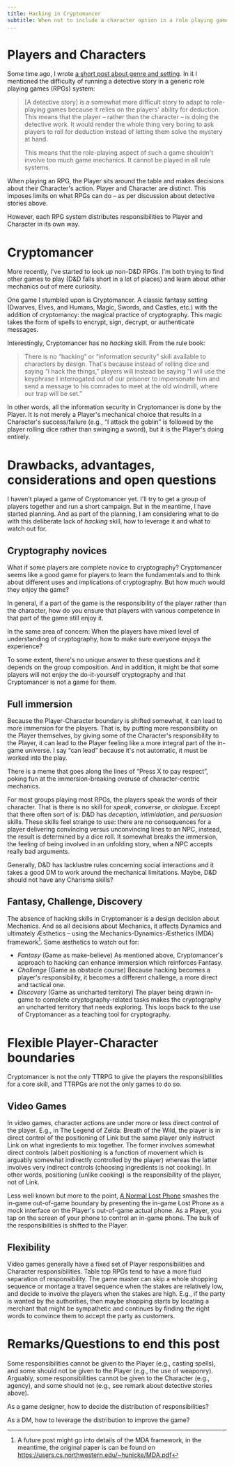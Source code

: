 ```yaml
---
title: Hacking in Cryptomancer
subtitle: When not to include a character option in a role playing game
...
```


# Players and Characters

Some time ago, I wrote [a short post about genre and setting](/misc/genre-and-setting.html). In it I mentioned the difficulty of running a detective story in a generic role playing games (RPGs) system:


> [A detective story] is a somewhat more difficult story to adapt to role-playing games because it relies on the players' ability for deduction.
> This means that the player – rather than the character – is doing the detective work.
> It would render the whole thing very boring to ask players to roll for deduction instead of letting them solve the mystery at hand.
> 
> This means that the role-playing aspect of such a game shouldn't involve too much game mechanics.
> It cannot be played in all rule systems.

When playing an RPG, the Player sits around the table and makes decisions about their Character's action. Player and Character are distinct. This imposes limits on what RPGs can do – as per discussion about detective stories above.

However, each RPG system distributes responsibilities to Player and Character in its own way.


# Cryptomancer

More recently, I've started to look up non-D&D RPGs. I'm both trying to find other games to play (D&D falls short in a lot of places) and learn about other mechanics out of mere curiosity.

One game I stumbled upon is Cryptomancer. A classic fantasy setting (Dwarves, Elves, and Humans, Magic, Swords, and Castles, etc.) with the addition of cryptomancy: the magical practice of cryptography. This magic takes the form of spells to encrypt, sign, decrypt, or authenticate messages.

Interestingly, Cryptomancer has no *hacking* skill. From the rule book:

> There is no “hacking” or “information security” skill available to characters by design. That's because instead of rolling dice and saying “I hack the things,” players will instead be saying “I will use the keyphrase I interrogated out of our prisoner to impersonate him and send a message to his comrades to meet at the old windmill, where our trap will be set.”

In other words, all the information security in Cryptomancer is done by the Player. It is not merely a Player's mechanical choice that results in a Character's success/failure (e.g., “I attack the goblin” is followed by the player rolling dice rather than swinging a sword), but it is the Player's doing entirely.


# Drawbacks, advantages, considerations and open questions

I haven't played a game of Cryptomancer yet. I'll try to get a group of players together and run a short campaign. But in the meantime, I have started planning. And as part of the planning, I am considering what to do with this deliberate lack of *hacking* skill, how to leverage it and what to watch out for.


## Cryptography novices

What if some players are complete novice to cryptography? Cryptomancer seems like a good game for players to learn the fundamentals and to think about different uses and implications of cryptography. But how much would they enjoy the game?

In general, if a part of the game is the responsibility of the player rather than the character, how do you ensure that players with various competence in that part of the game still enjoy it.

In the same area of concern: When the players have mixed level of understanding of cryptography, how to make sure everyone enjoys the experience?

To some extent, there's no unique answer to these questions and it depends on the group composition. And in addition, it might be that some players will not enjoy the do-it-yourself cryptography and that Cryptomancer is not a game for them.


## Full immersion

Because the Player-Character boundary is shifted somewhat, it can lead to more immersion for the players. That is, by putting more responsibility on the Player themselves, by giving some of the Character's responsibility to the Player, it can lead to the Player feeling like a more integral part of the in-game universe. I say “can lead” because it's not automatic, it must be worked into the play.

There is a meme that goes along the lines of “Press X to pay respect”, poking fun at the immersion-breaking overuse of character-centric mechanics.

For most groups playing most RPGs, the players speak the words of their character. That is there is no skill for *speak*, *converse*, or *dialogue*. Except that there often sort of is: D&D has *deception*, *intimidation*, and *persuasion* skills. These skills feel strange to use: there are no consequences for a player delivering convincing versus unconvincing lines to an NPC, instead, the result is determined by a dice roll. It somewhat breaks the immersion, the feeling of being involved in an unfolding story, when a NPC accepts really bad arguments.

Generally, D&D has lacklustre rules concerning social interactions and it takes a good DM to work around the mechanical limitations. Maybe, D&D should not have any Charisma skills?


## Fantasy, Challenge, Discovery

The absence of hacking skills in Cryptomancer is a design decision about Mechanics. And as all decisions about Mechanics, it affects Dynamics and ultimately Æsthetics – using the Mechanics-Dynamics-Æsthetics (MDA) framework[^mda]. Some æsthetics to watch out for:

- *Fantasy* (Game as make-believe) As mentioned above, Cryptomancer's approach to hacking can enhance immersion which reinforces Fantasy.
- *Challenge* (Game as obstacle course) Because hacking becomes a player's responsibility, it becomes a different challenge, a more direct and tactical one.
- *Discovery* (Game as uncharted territory) The player being drawn in-game to complete cryptography-related tasks makes the cryptography an uncharted territory that needs exploring. This loops back to the use of Cryptomancer as a teaching tool for cryptography.

[^mda]: A future post might go into details of the MDA framework, in the meantime, the original paper is can be found on https://users.cs.northwestern.edu/~hunicke/MDA.pdf


# Flexible Player-Character boundaries

Cryptomancer is not the only TTRPG to give the players the responsibilities for a core skill, and TTRPGs are not the only games to do so.

## Video Games

In video games, character actions are under more or less direct control of the player. E.g., in The Legend of Zelda: Breath of the Wild, the player is in direct control of the positioning of Link but the same player only instruct Link on what ingredients to mix together. The former involves somewhat direct controls (albeit positioning is a function of movement which is arguably somewhat indirectly controlled by the player) whereas the latter involves very indirect controls (choosing ingredients is not cooking). In other words, positioning (unlike cooking) is the responsibility of the player, not of Link.

Less well known but more to the point, [A Normal Lost Phone](/games/a-normal-lost-phone.html) smashes the in-game out-of-game boundary by presenting the in-game Lost Phone as a mock interface on the Player's out-of-game actual phone. As a Player, you tap on the screen of your phone to control an in-game phone. The bulk of the responsibilities is shifted to the Player.

## Flexibility

Video games generally have a fixed set of Player responsibilities and Character responsibilities. Table top RPGs tend to have a more fluid separation of responsibility. The game master can skip a whole shopping sequence or montage a travel sequence when the stakes are relatively low, and decide to involve the players when the stakes are high. E.g., if the party is wanted by the authorities, then maybe shopping starts by locating a merchant that might be sympathetic and continues by finding the right words to convince them to accept the party as customers.


# Remarks/Questions to end this post

Some responsibilities cannot be given to the Player (e.g., casting spells), and some should not be given to the Player (e.g., the use of weaponry). Arguably, some responsibilities cannot be given to the Character (e.g., agency), and some should not (e.g., see remark about detective stories above).

As a game designer, how to decide the distribution of responsibilities?

As a DM, how to leverage the distribution to improve the game?

